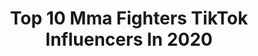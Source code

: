 ---
title: Top 10 Mma Fighters TikTok Influencers In 2020
description: >-
  Find top mma fighters TikTok influencers in 2020. Most popular hashtags: #fyp #mma #foryou #foryoupage.
platform: TikTok
hits: 18
text_top: Identify the most popular TikTok accounts on inBeat.
text_bottom: inBeat holds 18 TikTok influencers like this for you to pitch.
profiles:
  - username: "mmamyers"
    fullname: >-
      Michael Myers
    bio: >-
      MMA Fighter/FF age 24 Hawkage/UchYeeHaw Some 18+content road to 100k🙏🏾
    location: "United States"
    followers: 75300
    engagement: 2473
    commentsToLikes: 0.137683
    id: ckb9vfgxduqdf0j23r3h7266j
    verified: false
    hashtags: "#dragonball, #lol, #mha, #haikyuu"
  - username: "mr.spyda"
    fullname: >-
      Mr Keys
    bio: >-
      TV Personality | Pro Boxer/MMA Fighter | Marvel Stuntman The Real Spider Man
    location: "United States"
    followers: 3653
    engagement: 1448
    commentsToLikes: 0.048171
    id: ck8hqbh773cd70j78zm0g5p5t
    verified: false
    hashtags: "#duet, #foryoupage, #fyp, #beanfetish"
  - username: "bearfiorda"
    fullname: >-
      Jarred Fiorda
    bio: >-
      Tkd 2nd D blk blt 🥋 MMA Fighter 🥊 Gym Owner 🏋️ All social @BearFiorda 🐻
    location: "United States"
    followers: 334700
    engagement: 1272
    commentsToLikes: 0.017435
    id: ckbqns5yt8mnp0j23psaqau7h
    verified: false
    hashtags: "#beinspired, #walking, #movember2020, #welldone"
  - username: "alyseanderson21"
    fullname: >-
      Alyse Anderson
    bio: >-
      Pro MMA Fighter 👊🏼 Frenchie lover 🐶 Motocross #284 🤘🏼
    location: "United States"
    followers: 118000
    engagement: 1031
    commentsToLikes: 0.019774
    id: ck92y92so1zya0j78m71n9oi7
    verified: false
    hashtags: "#fyp, #raccoonsoftiktok, #mma, #frenchie"
  - username: "jayde.raquel"
    fullname: >-
      Jayde
    bio: >-
      MMA fighter👊🏼 Ohio📍
    location: "United States"
    followers: 219700
    engagement: 1021
    commentsToLikes: 0.017318
    id: cka6acwumvx4i0i78g4t6i9z8
    verified: false
    hashtags: "#athlete, #ohio, #mma, #fyp"
  - username: "kingbamm0414"
    fullname: >-
      user5714620775921
    bio: >-
      Certified Wellness Trainer Pro MMA Fighter IG - @2Cocky2CareOnGod
    location: "United States"
    followers: 3296
    engagement: 895
    commentsToLikes: 0.032894
    id: ckac3trhuc0k10i780tcsnqjg
    verified: false
    hashtags: "#stayhomestaystrong, #fyp, #explorepage, #fypchallenge"
  - username: "prophetmuscle"
    fullname: >-
      Help Prophet Muscle
    bio: >-
      MMA Fighter/Boxer. I'll continue the legacy of my father Roger Mayweather
    location: "United States"
    followers: 151800
    engagement: 1089
    commentsToLikes: 0.014756
    id: cka0pa5tw7ena0i780ous8uur
    verified: false
    hashtags: "#prank, #lebronjames, #foryou, #mma"
  - username: "chelseakyann"
    fullname: >-
      ChelseaKyann
    bio: >-
      Professional MMA Fighter Self defense tips 👊🏻 training@chelseakyann.com 📧
    location: "United States"
    followers: 275700
    engagement: 1214
    commentsToLikes: 0.010286
    id: ckbwaudrd0ahu0j23pnzujres
    verified: false
    hashtags: "#jiujitsu, #safetytips, #fyp, #selfdefensetoolsforwomen"
  - username: "timmyflash"
    fullname: >-
      Timmyflash
    bio: >-
      Insta timrogersmma Pro mma fighter Enjoy making people laugh
    location: "Australia"
    followers: 60000
    engagement: 1525
    commentsToLikes: 0.021052
    id: ckal65aoq9b9j0i78wkzmg09c
    verified: false
    hashtags: "#australia, #foryoupage, #viral, #bathtime"
  - username: "01koda"
    fullname: >-
      01koda
    bio: >-
      🇦🇺 A CITY Archived all my vids.. NINETEEN YEAR OLD MMA FIGHTER..
    location: "Australia"
    followers: 77100
    engagement: 632
    commentsToLikes: 0.025157
    id: ck807bgp3pkv70j78ysozoj51
    verified: false
    hashtags: "#xyzbca, #fy, #fyp, #foryoupage"
---